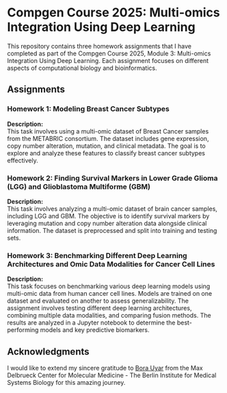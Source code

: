 # Compgen Course 2025: Multi-omics Integration Using Deep Learning

This repository contains three homework assignments that I have completed as part of the Compgen Course 2025, Module 3: Multi-omics Integration Using Deep Learning. Each assignment focuses on different aspects of computational biology and bioinformatics.

## Assignments

### Homework 1: Modeling Breast Cancer Subtypes

**Description:**  
This task involves using a multi-omic dataset of Breast Cancer samples from the METABRIC consortium. The dataset includes gene expression, copy number alteration, mutation, and clinical metadata. The goal is to explore and analyze these features to classify breast cancer subtypes effectively.

### Homework 2: Finding Survival Markers in Lower Grade Glioma (LGG) and Glioblastoma Multiforme (GBM)

**Description:**  
This task involves analyzing a multi-omic dataset of brain cancer samples, including LGG and GBM. The objective is to identify survival markers by leveraging mutation and copy number alteration data alongside clinical information. The dataset is preprocessed and split into training and testing sets.

### Homework 3: Benchmarking Different Deep Learning Architectures and Omic Data Modalities for Cancer Cell Lines

**Description:**  
This task focuses on benchmarking various deep learning models using multi-omic data from human cancer cell lines. Models are trained on one dataset and evaluated on another to assess generalizability. The assignment involves testing different deep learning architectures, combining multiple data modalities, and comparing fusion methods. The results are analyzed in a Jupyter notebook to determine the best-performing models and key predictive biomarkers.

## Acknowledgments

I would like to extend my sincere gratitude to [Bora Uyar](https://scholar.google.de/citations?user=YEZr1LUAAAAJ&hl=en) from the Max Delbrueck Center for Molecular Medicine - The Berlin Institute for Medical Systems Biology for this amazing journey.